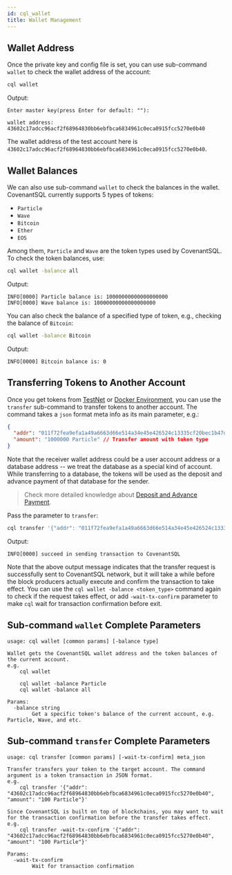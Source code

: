 ```yaml
---
id: cql_wallet
title: Wallet Management
---
```

## Wallet Address

Once the private key and config file is set, you can use sub-command `wallet` to check the wallet address of the account:

```bash
cql wallet
```

Output:

    Enter master key(press Enter for default: ""): 
    
    wallet address: 43602c17adcc96acf2f68964830bb6ebfbca6834961c0eca0915fcc5270e0b40
    

The wallet address of the test account here is `43602c17adcc96acf2f68964830bb6ebfbca6834961c0eca0915fcc5270e0b40`.

## Wallet Balances

We can also use sub-command `wallet` to check the balances in the wallet. CovenantSQL currently supports 5 types of tokens:

- `Particle`
- `Wave`
- `Bitcoin`
- `Ether`
- `EOS`

Among them, `Particle` and `Wave` are the token types used by CovenantSQL. To check the token balances, use:

```bash
cql wallet -balance all
```

Output:

    INFO[0000] Particle balance is: 10000000000000000000
    INFO[0000] Wave balance is: 10000000000000000000
    

You can also check the balance of a specified type of token, e.g., checking the balance of `Bitcoin`:

```bash
cql wallet -balance Bitcoin
```

Output:

    INFO[0000] Bitcoin balance is: 0
    

## Transferring Tokens to Another Account

Once you get tokens from [TestNet](quickstart) or [Docker Environment](deployment), you can use the `transfer` sub-command to transfer tokens to another account. The command takes a `json` format meta info as its main parameter, e.g.:

```json
{
  "addr": "011f72fea9efa1a49a6663d66e514a34e45e426524c13335cf20bec1b47d10d6", // Receiver wallet address
  "amount": "1000000 Particle" // Transfer amount with token type
}
```

Note that the receiver wallet address could be a user account address or a database address -- we treat the database as a special kind of account. While transferring to a database, the tokens will be used as the deposit and advance payment of that database for the sender.

> Check more detailed knowledge about [Deposit and Advance Payment](terms#deposit-and-advance-payment).

Pass the parameter to `transfer`:

```bash
cql transfer '{"addr": "011f72fea9efa1a49a6663d66e514a34e45e426524c13335cf20bec1b47d10d6","amount": "1000000 Particle"}'
```

Output:

    INFO[0000] succeed in sending transaction to CovenantSQL
    

Note that the above output message indicates that the transfer request is successfully sent to CovenantSQL network, but it will take a while before the block producers actually execute and confirm the transaction to take effect. You can use the `cql wallet -balance <token_type>` command again to check if the request takes effect, or add `-wait-tx-confirm` parameter to make `cql` wait for transaction confirmation before exit.

## Sub-command `wallet` Complete Parameters

    usage: cql wallet [common params] [-balance type]
    
    Wallet gets the CovenantSQL wallet address and the token balances of the current account.
    e.g.
        cql wallet
    
        cql wallet -balance Particle
        cql wallet -balance all
    
    Params:
      -balance string
            Get a specific token's balance of the current account, e.g. Particle, Wave, and etc.
    

## Sub-command `transfer` Complete Parameters

    usage: cql transfer [common params] [-wait-tx-confirm] meta_json
    
    Transfer transfers your token to the target account. The command argument is a token transaction in JSON format.
    e.g.
        cql transfer '{"addr": "43602c17adcc96acf2f68964830bb6ebfbca6834961c0eca0915fcc5270e0b40", "amount": "100 Particle"}'
    
    Since CovenantSQL is built on top of blockchains, you may want to wait for the transaction confirmation before the transfer takes effect.
    e.g.
        cql transfer -wait-tx-confirm '{"addr": "43602c17adcc96acf2f68964830bb6ebfbca6834961c0eca0915fcc5270e0b40", "amount": "100 Particle"}'
    
    Params:
      -wait-tx-confirm
            Wait for transaction confirmation
